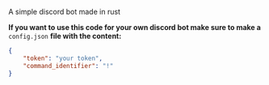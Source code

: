 A simple discord bot made in rust

**If you want to use this code for your own discord bot make sure to make a** ``config.json`` **file with the content:**
```json
{
    "token": "your token",
    "command_identifier": "!"
}
```